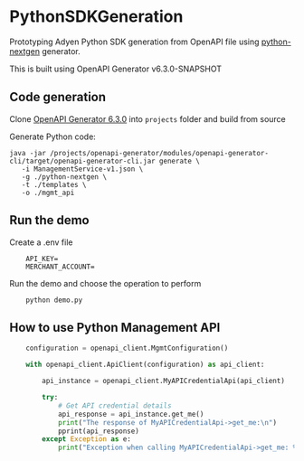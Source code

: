 # PythonSDKGeneration
Prototyping Adyen Python SDK generation from OpenAPI file using [python-nextgen](https://github.com/OpenAPITools/openapi-generator/tree/master/modules/openapi-generator/src/main/resources/python-nextgen) generator.

This is built using OpenAPI Generator v6.3.0-SNAPSHOT

## Code generation

Clone [OpenAPI Generator 6.3.0](https://github.com/OpenAPITools/openapi-generator) into `projects` 
folder and build from source

Generate Python code:
```
java -jar /projects/openapi-generator/modules/openapi-generator-cli/target/openapi-generator-cli.jar generate \
   -i ManagementService-v1.json \
   -g ./python-nextgen \
   -t ./templates \ 
   -o ./mgmt_api
```

## Run the demo

Create a .env file
```dotenv
    API_KEY=
    MERCHANT_ACCOUNT=
```
Run the demo and choose the operation to perform
```
    python demo.py
```

## How to use Python Management API 

```python
    configuration = openapi_client.MgmtConfiguration()

    with openapi_client.ApiClient(configuration) as api_client:

        api_instance = openapi_client.MyAPICredentialApi(api_client)

        try:
            # Get API credential details
            api_response = api_instance.get_me()
            print("The response of MyAPICredentialApi->get_me:\n")
            pprint(api_response)
        except Exception as e:
            print("Exception when calling MyAPICredentialApi->get_me: %s\n" % e)

```